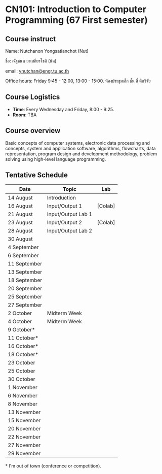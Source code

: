 # CN101: Introduction to Computer Programming (67 First semester)

## Course instruct

Name: Nutchanon Yongsatianchot (Nut)

ชื่อ: ณัฐชนน ยงเสถียรโชติ (นัด)

email: ynutchan@engr.tu.ac.th

Office hours: Friday 9:45 - 12:00, 13:00 - 15:00. ห้องประชุมเล็ก ชั้น สี่ ตึกวิจัย

## Course Logistics

- **Time**: Every Wednesday and Friday, 8:00 - 9:25.
- **Room**: TBA

## Course overview 
Basic concepts of computer systems, electronic data processing and concepts, system and application software, algorithms, flowcharts, data representation, program design and development methodology, problem solving using high-level language programming. 

## Tentative Schedule

|   Date  |  Topic  |  Lab  |
| ------- | ------- |  --------  |
| 14 August   | Introduction       |             |
| 16 August   | Input/Output 1     |  [Colab]    |
| 21 August   | Input/Output Lab 1 |             |
| 23 August   | Input/Output 2     |  [Colab]    |
| 28 August   | Input/Output Lab 2 |             |
| 30 August   |                    |             |
| 4 September |                    |             |
| 6 September |                    |             |
| 11 September |                   |             |
| 13 September |                   |             |
| 18 September |                   |             |
| 20 September |                   |             |
| 25 September |                   |             |
| 27 September |                   |             |
| 2 October | Midterm Week     |             |
| 4 October | Midterm Week     |             |
| 9 October* |                  |             |
| 11 October* |                  |             |
| 16 October* |                  |             |
| 18 October* |                  |             |
| 23 October |                  |             |
| 25 October |                  |             |
| 30 October |                  |             |
| 1 November |                  |             |
| 6 November |                  |             |
| 8 November |                  |             |
| 13 November |                  |             |
| 15 November |                  |             |
| 20 November |                  |             |
| 22 November |                  |             |
| 27 November |                  |             |
| 29 November |                  |             |

\* I'm out of town (conference or competition).
